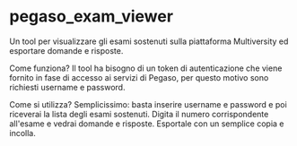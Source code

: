 # pegaso_exam_viewer
Un tool per visualizzare gli esami sostenuti sulla piattaforma Multiversity ed esportare domande e risposte.

Come funziona?
Il tool ha bisogno di un token di autenticazione che viene fornito in fase di accesso ai servizi di Pegaso, per questo motivo sono richiesti username e password.

Come si utilizza?
Semplicissimo: basta inserire username e password e poi riceverai la lista degli esami sostenuti. Digita il numero corrispondente all'esame e vedrai domande e risposte.
Esportale con un semplice copia e incolla.
